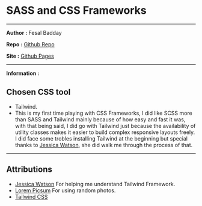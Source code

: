 # SASS and CSS Frameworks

---

**Author :** Fesal Badday

**Repo :** [Github Repo](https://github.com/FesalBadday/tailwind-css)

**Site :** [Github Pages](https://FesalBadday.github.io/tailwind-css)

---

**Information :**

 ## Chosen CSS tool 
 - Tailwind.
 - This is my first time playing with CSS Frameworks, I did like SCSS more than SASS and Tailwind mainly because of how easy and fast it was, with that being said, I did go with Tailwind just because the availability of utility classes makes it easier to build complex responsive layouts freely. I did face some trobles installing Tailwind at the beginning but special thanks to [Jessica Watson](https://github.com/Enyorose), she did walk me through the process of that.

 ---

## Attributions
- [Jessica Watson](https://github.com/Enyorose) For helping me understand Tailwind Framework.
- [Lorem Picsum](https://picsum.photos) For using random photos.
- [Tailwind CSS](https://tailwindcss.com)